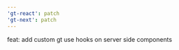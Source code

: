 ```yaml
---
'gt-react': patch
'gt-next': patch
---
```


feat: add custom gt use hooks on server side components
